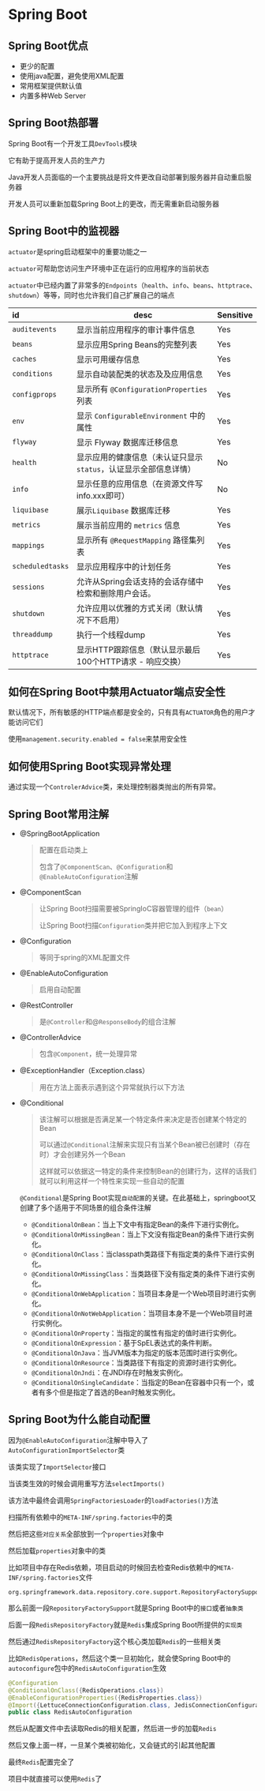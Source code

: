 # Spring Boot

## Spring Boot优点

- 更少的配置
- 使用java配置，避免使用XML配置
- 常用框架提供默认值
- 内置多种Web Server

## Spring Boot热部署

Spring Boot有一个开发工具`DevTools`模块

它有助于提高开发人员的生产力

Java开发人员面临的一个主要挑战是将文件更改自动部署到服务器并自动重启服务器

开发人员可以重新加载Spring Boot上的更改，而无需重新启动服务器

## Spring Boot中的监视器

`actuator`是spring启动框架中的重要功能之一

`actuator`可帮助您访问生产环境中正在运行的应用程序的当前状态

`actuator`中已经内置了非常多的`Endpoints`（`health`、`info`、`beans`、`httptrace`、`shutdown`）等等，同时也允许我们自己扩展自己的端点

| id               | desc                                                         | Sensitive |
| :--------------- | ------------------------------------------------------------ | --------- |
| `auditevents`    | 显示当前应用程序的审计事件信息                               | Yes       |
| `beans`          | 显示应用Spring Beans的完整列表                               | Yes       |
| `caches`         | 显示可用缓存信息                                             | Yes       |
| `conditions`     | 显示自动装配类的状态及及应用信息                             | Yes       |
| `configprops`    | 显示所有 `@ConfigurationProperties` 列表                     | Yes       |
| `env`            | 显示 `ConfigurableEnvironment` 中的属性                      | Yes       |
| `flyway`         | 显示 Flyway 数据库迁移信息                                   | Yes       |
| `health`         | 显示应用的健康信息（未认证只显示`status`，认证显示全部信息详情） | No        |
| `info`           | 显示任意的应用信息（在资源文件写info.xxx即可）               | No        |
| `liquibase`      | 展示`Liquibase` 数据库迁移                                   | Yes       |
| `metrics`        | 展示当前应用的 `metrics` 信息                                | Yes       |
| `mappings`       | 显示所有 `@RequestMapping` 路径集列表                        | Yes       |
| `scheduledtasks` | 显示应用程序中的计划任务                                     | Yes       |
| `sessions`       | 允许从Spring会话支持的会话存储中检索和删除用户会话。         | Yes       |
| `shutdown`       | 允许应用以优雅的方式关闭（默认情况下不启用）                 | Yes       |
| `threaddump`     | 执行一个线程dump                                             | Yes       |
| `httptrace`      | 显示HTTP跟踪信息（默认显示最后100个HTTP请求 - 响应交换）     | Yes       |

## 如何在Spring Boot中禁用Actuator端点安全性

默认情况下，所有敏感的HTTP端点都是安全的，只有具有`ACTUATOR`角色的用户才能访问它们

使用`management.security.enabled = false`来禁用安全性

## 如何使用Spring Boot实现异常处理

通过实现一个`ControlerAdvice`类，来处理控制器类抛出的所有异常。

## Spring Boot常用注解

- @SpringBootApplication

  > 配置在启动类上
  >
  > 包含了`@ComponentScan`、`@Configuration`和`@EnableAutoConfiguration`注解

- @ComponentScan

  > 让Spring Boot扫描需要被SpringIoC容器管理的组件（`bean`）
  >
  > 让Spring Boot扫描`Configuration`类并把它加入到程序上下文

- @Configuration

  > 等同于spring的XML配置文件

- @EnableAutoConfiguration

  > 启用自动配置

- @RestController

  > 是`@Controller`和@`ResponseBody`的组合注解

- @ControllerAdvice

  > 包含`@Component`，统一处理异常

- @ExceptionHandler（Exception.class）

  > 用在方法上面表示遇到这个异常就执行以下方法

- @Conditional

  > 该注解可以根据是否满足某一个特定条件来决定是否创建某个特定的Bean
  >
  > 可以通过`@Conditional`注解来实现只有当某个Bean被已创建时（存在时）才会创建另外一个Bean
  >
  > 这样就可以依据这一特定的条件来控制Bean的创建行为，这样的话我们就可以利用这样一个特性来实现一些自动的配置

  `@Conditional`是Spring Boot实现`自动配置`的关键。在此基础上，springboot又创建了多个适用于不同场景的组合条件注解

  - `@ConditionalOnBean`：当上下文中有指定Bean的条件下进行实例化。
  - `@ConditionalOnMissingBean`：当上下文没有指定Bean的条件下进行实例化。
  - `@ConditionalOnClass`：当classpath类路径下有指定类的条件下进行实例化。
  - `@ConditionalOnMissingClass`：当类路径下没有指定类的条件下进行实例化。
  - `@ConditionalOnWebApplication`：当项目本身是一个Web项目时进行实例化。
  - `@ConditionalOnNotWebApplication`：当项目本身不是一个Web项目时进行实例化。
  - `@ConditionalOnProperty`：当指定的属性有指定的值时进行实例化。
  - `@ConditionalOnExpression`：基于SpEL表达式的条件判断。
  - `@ConditionalOnJava`：当JVM版本为指定的版本范围时进行实例化。
  - `@ConditionalOnResource`：当类路径下有指定的资源时进行实例化。
  - `@ConditionalOnJndi`：在JNDI存在时触发实例化。
  - `@ConditionalOnSingleCandidate`：当指定的Bean在容器中只有一个，或者有多个但是指定了首选的Bean时触发实例化。

## Spring Boot为什么能自动配置

因为`@EnableAutoConfiguration`注解中导入了`AutoConfigurationImportSelector`类

该类实现了`ImportSelector`接口

当该类生效的时候会调用重写方法`selectImports()`

该方法中最终会调用`SpringFactoriesLoader`的`loadFactories()`方法

扫描所有依赖中的`META-INF/spring.factories`中的类

然后把这些`对应关系`全部放到一个`properties`对象中

然后加载`properties`对象中的类

比如项目中存在Redis依赖，项目启动的时候回去检查Redis依赖中的`META-INF/spring.factories`文件

```properties
org.springframework.data.repository.core.support.RepositoryFactorySupport=org.springframework.data.redis.repository.support.RedisRepositoryFactory
```

那么前面一段`RepositoryFactorySupport`就是Spring Boot中的`接口`或者`抽象类`

后面一段`RedisRepositoryFactory`就是`Redis`集成Spring Boot所提供的`实现类`

然后通过`RedisRepositoryFactory`这个核心类加载`Redis`的一些相关类

比如`RedisOperations`，然后这个类一旦初始化，就会使Spring Boot中的`autoconfigure`包中的`RedisAutoConfiguration`生效

```java
@Configuration
@ConditionalOnClass({RedisOperations.class})
@EnableConfigurationProperties({RedisProperties.class})
@Import({LettuceConnectionConfiguration.class, JedisConnectionConfiguration.class})
public class RedisAutoConfiguration
```

然后从配置文件中去读取Redis的相关配置，然后进一步的加载`Redis`

然后又像上面一样，一旦某个类被初始化，又会链式的引起其他配置

最终`Redis`配置完全了

项目中就直接可以使用`Redis`了

